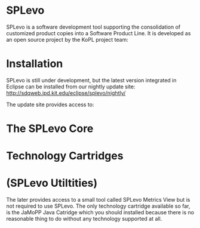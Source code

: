 SPLevo
======

SPLevo is a software development tool supporting the consolidation of customized product copies into a Software Product Line.
It is developed as an open source project by the KoPL project team: 


Installation
====

SPLevo is still under development, but the latest version integrated in Eclipse can be installed from our nightly update site:<br>
http://sdqweb.ipd.kit.edu/eclipse/splevo/nightly/

The update site provides access to:
# The SPLevo Core
# Technology Cartridges
# (SPLevo Utiltities)
The later provides access to a small tool called SPLevo Metrics View but is not required to use SPLevo.
The only technology cartridge available so far, is the JaMoPP Java Catridge which you should installed because there is no reasonable thing to do without any technology supported at all.
